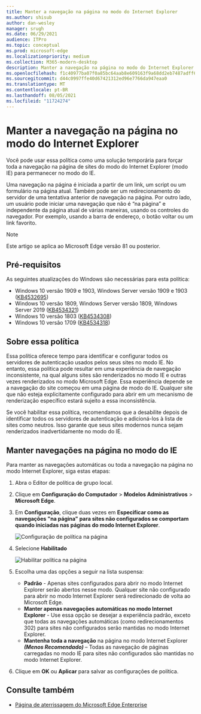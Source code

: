 ```yaml
---
title: Manter a navegação na página no modo do Internet Explorer
ms.author: shisub
author: dan-wesley
manager: srugh
ms.date: 06/29/2021
audience: ITPro
ms.topic: conceptual
ms.prod: microsoft-edge
ms.localizationpriority: medium
ms.collection: M365-modern-desktop
description: Manter a navegação na página no modo do Internet Explorer
ms.openlocfilehash: f1c40977ba07f0a85bc64aab8e609163f9a68dd2eb7487adff6b6a1fcbd110f2
ms.sourcegitcommit: d44c0997ffe40d67421312ed96e7766da947eaa0
ms.translationtype: MT
ms.contentlocale: pt-BR
ms.lasthandoff: 08/05/2021
ms.locfileid: "11724274"
---
```

# <a name="keep-in-page-navigation-in-internet-explorer-mode"></a>Manter a navegação na página no modo do Internet Explorer

Você pode usar essa política como uma solução temporária para forçar toda a navegação na página de sites do modo do Internet Explorer (modo IE) para permanecer no modo do IE.

Uma navegação na página é iniciada a partir de um link, um script ou um formulário na página atual. Também pode ser um redirecionamento do servidor de uma tentativa anterior de navegação na página. Por outro lado, um usuário pode iniciar uma navegação que não é “na página” e independente da página atual de várias maneiras, usando os controles do navegador. Por exemplo, usando a barra de endereço, o botão voltar ou um link favorito.

>[!NOTE]
>Este artigo se aplica ao Microsoft Edge versão 81 ou posterior.

## <a name="prerequisites"></a>Pré-requisitos

As seguintes atualizações do Windows são necessárias para esta política:

- Windows 10 versão 1909 e 1903, Windows Server versão 1909 e 1903 ([KB4532695](https://support.microsoft.com/help/4532695))
- Windows 10 versão 1809, Windows Server versão 1809, Windows Server 2019 ([KB4534321](https://support.microsoft.com/help/4534321))
- Windows 10 versão 1803 ([KB4534308](https://support.microsoft.com/help/4534308))
- Windows 10 versão 1709 ([KB4534318](https://support.microsoft.com/help/4534318))


## <a name="about-this-policy"></a>Sobre essa política

Essa política oferece tempo para identificar e configurar todos os servidores de autenticação usados ​​pelos seus sites no modo IE. No entanto, essa política pode resultar em uma experiência de navegação inconsistente, na qual alguns sites são renderizados no modo IE e outras vezes renderizados no modo Microsoft Edge. Essa experiência depende se a navegação do site começou em uma página de modo do IE. Qualquer site que não esteja explicitamente configurado para abrir em um mecanismo de renderização específico estará sujeito a essa inconsistência.

Se você habilitar essa política, recomendamos que a desabilite depois de identificar todos os servidores de autenticação e adicioná-los à lista de sites como neutros. Isso garante que seus sites modernos nunca sejam renderizados inadvertidamente no modo do IE.

## <a name="keep-in-page-navigation-in-ie-mode"></a>Manter navegações na página no modo do IE

Para manter as navegações automáticas ou toda a navegação na página no modo Internet Explorer, siga estas etapas:

1. Abra o Editor de política de grupo local.
2. Clique em **Configuração do Computador** > **Modelos Administrativos** > **Microsoft Edge**.
3. Em **Configuração**, clique duas vezes em **Especificar como as navegações "na página" para sites não configurados se comportam quando iniciadas nas páginas do modo Internet Explorer**.

   ![Configuração de política na página](media/edge-learnmore-inpage-nav/learnmore-in-page-nav-settings.png)

4. Selecione **Habilitado** 

   ![Habilitar política na página](media/edge-learnmore-inpage-nav/learnmore-in-page-nav-enable.png)

5. Escolha uma das opções a seguir na lista suspensa:

   - **Padrão** - Apenas sites configurados para abrir no modo Internet Explorer serão abertos nesse modo. Qualquer site não configurado para abrir no modo Internet Explorer será redirecionado de volta ao Microsoft Edge.
   - **Manter apenas navegações automáticas no modo Internet Explorer** - Use essa opção se desejar a experiência padrão, exceto que todas as navegações automáticas (como redirecionamentos 302) para sites não configurados serão mantidas no modo Internet Explorer.
   - **Mantenha toda a navegação** na página no modo Internet Explorer **_(Menos Recomendado)_** – Todas as navegação de páginas carregadas no modo IE para sites não configurados são mantidas no modo Internet Explorer.

6. Clique em **OK** ou **Aplicar** para salvar as configurações de política.

## <a name="see-also"></a>Consulte também

- [Página de aterrissagem do Microsoft Edge Enterprise](https://aka.ms/EdgeEnterprise)
